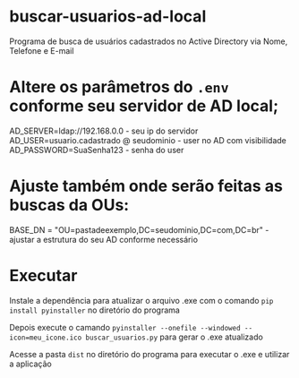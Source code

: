# buscar-usuarios-ad-local
Programa de busca de usuários cadastrados no Active Directory via Nome, Telefone e E-mail

# Altere os parâmetros do `.env` conforme seu servidor de AD local;

AD_SERVER=ldap://192.168.0.0                  - seu ip do servidor
AD_USER=usuario.cadastrado @ seudominio         - user no AD com visibilidade
AD_PASSWORD=SuaSenha123                       - senha do user

# Ajuste também onde serão feitas as buscas da OUs:

BASE_DN = "OU=pastadeexemplo,DC=seudominio,DC=com,DC=br"  - ajustar a estrutura do seu AD conforme necessário

# Executar

Instale a dependência para atualizar o arquivo .exe com o comando `pip install pyinstaller` no diretório do programa

Depois execute o camando `pyinstaller --onefile --windowed --icon=meu_icone.ico buscar_usuarios.py` para gerar o .exe atualizado

Acesse a pasta `dist` no diretório do programa para executar o .exe e utilizar a aplicação
